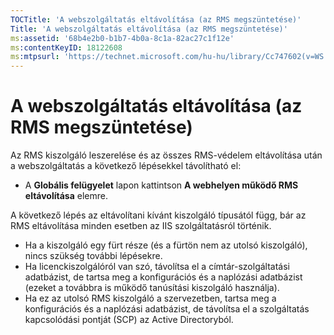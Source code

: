 ```yaml
---
TOCTitle: 'A webszolgáltatás eltávolítása (az RMS megszüntetése)'
Title: 'A webszolgáltatás eltávolítása (az RMS megszüntetése)'
ms:assetid: '68b4e2b0-b1b7-4b0a-8c1a-82ac27c1f12e'
ms:contentKeyID: 18122608
ms:mtpsurl: 'https://technet.microsoft.com/hu-hu/library/Cc747602(v=WS.10)'
---
```


A webszolgáltatás eltávolítása (az RMS megszüntetése)
=====================================================

Az RMS kiszolgáló leszerelése és az összes RMS-védelem eltávolítása után a webszolgáltatás a következő lépésekkel távolítható el:

-   A **Globális felügyelet** lapon kattintson **A webhelyen működő RMS eltávolítása** elemre.

A következő lépés az eltávolítani kívánt kiszolgáló típusától függ, bár az RMS eltávolítása minden esetben az IIS szolgáltatásról történik.

-   Ha a kiszolgáló egy fürt része (és a fürtön nem az utolsó kiszolgáló), nincs szükség további lépésekre.
-   Ha licenckiszolgálóról van szó, távolítsa el a címtár-szolgáltatási adatbázist, de tartsa meg a konfigurációs és a naplózási adatbázist (ezeket a továbbra is működő tanúsítási kiszolgáló használja).
-   Ha ez az utolsó RMS kiszolgáló a szervezetben, tartsa meg a konfigurációs és a naplózási adatbázist, de távolítsa el a szolgáltatás kapcsolódási pontját (SCP) az Active Directoryból.
